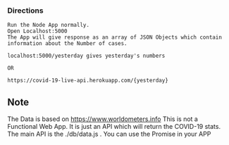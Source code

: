 ### Directions
    Run the Node App normally.
    Open Localhost:5000
    The App will give response as an array of JSON Objects which contain information about the Number of cases.

    localhost:5000/yesterday gives yesterday's numbers
    
    OR

    https://covid-19-live-api.herokuapp.com/{yesterday}


## Note
   The Data is based on https://www.worldometers.info
   This is not a Functional Web App. It is just an API which will return the COVID-19 stats.
   The main API is the ./db/data.js . You can use the Promise in your APP
